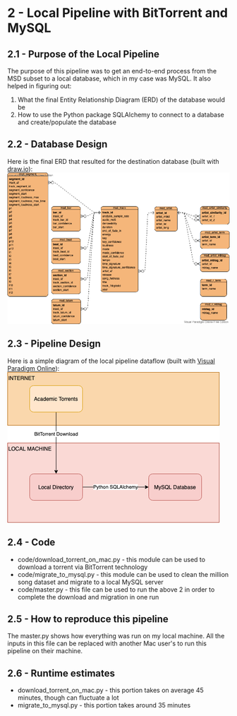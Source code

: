 # 2 - Local Pipeline with BitTorrent and MySQL

## 2.1 - Purpose of the Local Pipeline
The purpose of this pipeline was to get an end-to-end process from the MSD subset to a local database, which in my case was MySQL. It also
helped in figuring out:
1. What the final Entity Relationship Diagram (ERD) of the database would be
2. How to use the Python package SQLAlchemy to connect to a database and create/populate the database

## 2.2 - Database Design
Here is the final ERD that resulted for the destination database (built with [draw.io](https://app.diagrams.net/)):
![image did not render](architecture/msd-erd.png "msd-erd.png")

## 2.3 - Pipeline Design
Here is a simple diagram of the local pipeline dataflow (built with [Visual Paradigm Online](https://online.visual-paradigm.com/login.jsp?t=diagrams)):
![image did not render](architecture/local-pipeline-diagram.png "local-pipeline-diagram.png")

## 2.4 - Code
* code/download_torrent_on_mac.py - this module can be used to download a torrent via BitTorrent technology
* code/migrate_to_mysql.py - this module can be used to clean the million song dataset and migrate to a local MySQL server
* code/master.py - this file can be used to run the above 2 in order to complete the download and migration in one run

## 2.5 - How to reproduce this pipeline
The master.py shows how everything was run on my local machine. All the inputs in this file can be replaced with another Mac user's to run this pipeline on their machine.

## 2.6 - Runtime estimates
* download_torrent_on_mac.py - this portion takes on average 45 minutes, though can fluctuate a lot
* migrate_to_mysql.py - this portion takes around 35 minutes
